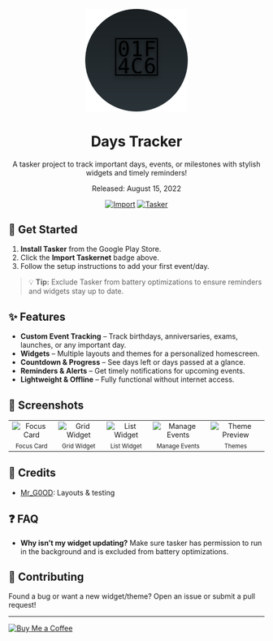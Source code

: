 <div align="center">
<p align="center">
  <img src="assets/banner.svg" alt="Days Tracker" width="40%"/>
</p>

# Days Tracker
A tasker project to track important days, events, or milestones with stylish widgets and timely reminders!

Released: August 15, 2022

[![Import](https://img.shields.io/badge/Import-Taskernet-orange)](https://taskernet.com/shares/?user=AS35m8m8L9YzBV3qbzaAAqHiSYXYBbD3QfZ7hr0hRK4ojOFTCrjWh2CScbjMw4NaudRi1zKKzq85&id=Project%3ADays+Tracker)  [![Tasker](https://img.shields.io/badge/Requires-Tasker-blue)](https://play.google.com/store/apps/details?id=net.dinglisch.android.taskerm)  
</div>


## 🚀 Get Started
1. **Install Tasker** from the Google Play Store.  
2. Click the **Import Taskernet** badge above.  
3. Follow the setup instructions to add your first event/day.  

> 💡 **Tip:** Exclude Tasker from battery optimizations to ensure reminders and widgets stay up to date.


## ✨ Features
* **Custom Event Tracking** – Track birthdays, anniversaries, exams, launches, or any important day.
* **Widgets** – Multiple layouts and themes for a personalized homescreen.
* **Countdown & Progress** – See days left or days passed at a glance.
* **Reminders & Alerts** – Get timely notifications for upcoming events.
* **Lightweight & Offline** – Fully functional without internet access.


## 📸 Screenshots

<table width="100%">
  <tr>
    <td align="center" valign="top">
      <img src="docs/images/dt_focus_card.png" alt="Focus Card" width="96"><br><sub>Focus Card</sub>
    </td>
    <td align="center" valign="top">
      <img src="docs/images/dt_widget_grid.png" alt="Grid Widget" width="96"><br><sub>Grid Widget</sub>
    </td>
    <td align="center" valign="top">
      <img src="docs/images/dt_widget_list.png" alt="List Widget" width="96"><br><sub>List Widget</sub>
    </td>
    <td align="center" valign="top">
      <img src="docs/images/dt_manage_events.png" alt="Manage Events" width="96"><br><sub>Manage Events</sub>
    </td>
    <td align="center" valign="top">
      <img src="docs/images/dt_theme_preview.png" alt="Theme Preview" width="96"><br><sub>Themes</sub>
    </td>
  </tr>
</table>


## 📝 Credits
* [Mr_G0OD](https://t.me/android_automation_group): Layouts & testing


## ❓ FAQ
* **Why isn’t my widget updating?**
Make sure tasker has permission to run in the background and is excluded from battery optimizations.


## 🤝 Contributing
Found a bug or want a new widget/theme? Open an issue or submit a pull request!

---

<a href="https://ko-fi.com/whirlwolf" target="_blank">
  <img src="https://cdn.ko-fi.com/cdn/kofi2.png?v=3" alt="Buy Me a Coffee" width="150"/>
</a>
